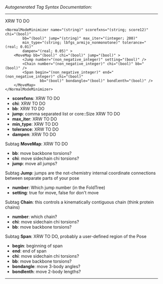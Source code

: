 _Autogenerated Tag Syntax Documentation:_

---
XRW TO DO

```
<NormalModeMinimizer name="(string)" scorefxns="(string; score12)" chi="(bool)"
        bb="(bool)" jump="(string)" max_iter="(integer; 200)"
        min_type="(string; lbfgs_armijo_nonmonotone)" tolerance="(real; 0.01)"
        dampen="(real; 0.05)" >
    <MoveMap bb="(bool)" chi="(bool)" jump="(bool)" >
        <Jump number="(non_negative_integer)" setting="(bool)" />
        <Chain number="(non_negative_integer)" chi="(bool)" bb="(bool)" />
        <Span begin="(non_negative_integer)" end="(non_negative_integer)" chi="(bool)"
                bb="(bool)" bondangle="(bool)" bondlenth="(bool)" />
    </MoveMap>
</NormalModeMinimizer>
```

-   **scorefxns**: XRW TO DO
-   **chi**: XRW TO DO
-   **bb**: XRW TO DO
-   **jump**: comma separated list or core::Size XRW TO DO
-   **max_iter**: XRW TO DO
-   **min_type**: XRW TO DO
-   **tolerance**: XRW TO DO
-   **dampen**: XRW TO DO


Subtag **MoveMap**:   XRW TO DO

-   **bb**: move backbone torsions?
-   **chi**: move sidechain chi torsions?
-   **jump**: move all jumps?


Subtag **Jump**:   jumps are the not-chemistry internal coordinate connections between separate parts of your pose

-   **number**: Which jump number (in the FoldTree)
-   **setting**: true for move, false for don't move

Subtag **Chain**:   this controls a kinematically contiguous chain (think protein chains)

-   **number**: which chain?
-   **chi**: move sidechain chi torsions?
-   **bb**: move backbone torsions?

Subtag **Span**:   XRW TO DO, probably a user-defined region of the Pose

-   **begin**: beginning of span
-   **end**: end of span
-   **chi**: move sidechain chi torsions?
-   **bb**: move backbone torsions?
-   **bondangle**: move 3-body angles?
-   **bondlenth**: move 2-body lengths?

---
